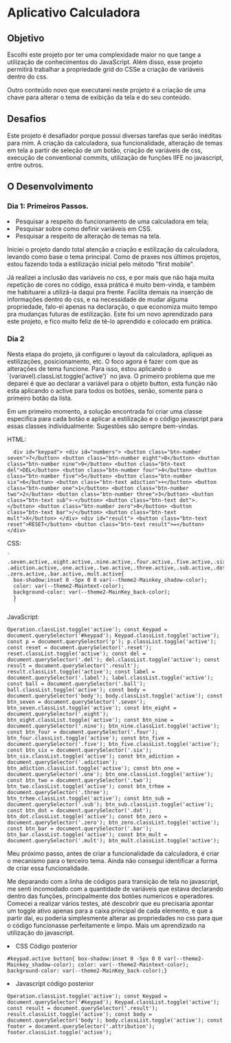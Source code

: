 <h1> Aplicativo Calculadora</h1>

<h2> Objetivo</h2>

<p> Escolhi este projeto por ter uma complexidade maior no que tange a utilização de conhecimentos do JavaScript. Além disso, esse projeto permitirá trabalhar a propriedade grid do CSSe a criação de variáveis dentro do css.</p>

<p> Outro conteúdo novo que executarei neste projeto é a criação de uma chave para alterar o tema de exibição da tela e do seu conteúdo.</p>

<h2> Desafios</h2>

<p> Este projeto é desafiador porque possui diversas tarefas que serão inéditas para mim. A criação da calculadora, sua funcionalidade, alteração de temas em tela a partir de seleção de um botão, criação de variáveis de css, execução de conventional commits, utilização de funções IIFE no javascript, entre outros.</p>

<h2>O Desenvolvimento</h2>

<h3> Dia 1: Primeiros Passos.</h3>

  <li> Pesquisar a respeito do funcionamento de uma calculadora em tela;</li>
  <li> Pesquisar sobre como definir variáveis em CSS.</li>
  <li> Pesquisar a respeito de alteração de temas na tela.</li>
  <p></p>

<p> Iniciei o projeto dando total atenção a criação e estilização da calculadora, levando como base o tema principal. Como de praxes nos últimos projetos, estou fazendo toda a estilização inicial pelo método "first mobile".</p> 
<p> Já realizei a inclusão das variáveis no css, e por mais que não haja muita repetição de cores no código, essa prática é muito bem-vinda, e também me habituarei a utilizá-la daqui pra frente. Facilita demais na inserção de informações dentro do css, e na necessidade de mudar alguma propriedade, falo-ei apenas na declaração, o que economiza muito  tempo pra mudanças futuras de estilização. Este foi um novo aprendizado para este projeto, e fico muito feliz de tê-lo aprendido e colocado em prática.</p>

<h3> Dia 2</h3>

<p> Nesta etapa do projeto, já configurei o layout da calculadora, apliquei as estilizações, posicionamento, etc. O foco agora é fazer com que as alterações de tema funcione. Para isso, estou aplicando o `(variavel).classList.toggle('active')` no java. O primeiro problema que me deparei é que ao declarar a variável para o objeto button, esta função não esta aplicando o active para todos os botões, senão, somente para o primeiro botão da lista.</p>

<p> Em um primeiro momento, a solução encontrada foi criar uma classe especifica para cada botão e aplicar a estilização e o código javascript para essas classes individualmente: Sugestões são sempre bem-vindas.</p>

<p> HTML:</p>

`  
div id="keypad">
          <div id="numbers">
            <button class="btn-number seven">7</button>
            <button class="btn-number eight">8</button>
            <button class="btn-number nine">9</button>
            <button class="btn-text del">DEL</button>
            <button class="btn-number four">4</button>
            <button class="btn-number five">5</button>
            <button class="btn-number six">6</button>
            <button class="btn-text adiction">+</button>
            <button class="btn-number one">1</button>
            <button class="btn-number two">2</button>
            <button class="btn-number three">3</button>
            <button class="btn-text sub">-</button>
            <button class="btn-text dot">.</button>
            <button class="btn-number zero">0</button>
            <button class="btn-text bar">/</button>
            <button class="btn-text mult">X</button>
          </div>
          <div id="result">
            <button class="btn-text reset">RESET</button>
            <button class="btn-text result">=</button>
         </div>
        `

<p> CSS:</p>

    `
    .seven.active,.eight.active,.nine.active,.four.active,.five.active,.six.active,
    .adiction.active,.one.active,.two.active,.three.active,.sub.active,.dot.active,
    .zero.active,.bar.active,.mult.active{
      box-shadow:inset 0 -5px 0 0 var(--theme2-Mainkey_shadow-color);
      color: var(--theme2-Maintext-color);
      background-color: var(--theme2-MainKey_back-color);
      }
      `

<p> JavaScript:</p>

`
Operation.classList.toggle('active');
const Keypad = document.querySelector('#keypad');
Keypad.classList.toggle('active');
const p = document.querySelector('p');
p.classList.toggle('active');
const reset = document.querySelector('.reset');
reset.classList.toggle('active');
const del = document.querySelector('.del');
del.classList.toggle('active');
const result = document.querySelector('.result');
result.classList.toggle('active');
const label = document.querySelector('.label');
label.classList.toggle('active');
const ball = document.querySelector('.ball');
ball.classList.toggle('active');
const body = document.querySelector('body');
body.classList.toggle('active');
const btn_seven = document.querySelector('.seven');
btn_seven.classList.toggle('active');
const btn_eight = document.querySelector('.eight');
btn_eight.classList.toggle('active');
const btn_nine = document.querySelector('.nine');
btn_nine.classList.toggle('active');
const btn_four = document.querySelector('.four');
btn_four.classList.toggle('active');
const btn_five = document.querySelector('.five');
btn_five.classList.toggle('active');
const btn_six = document.querySelector('.six');
btn_six.classList.toggle('active');
const btn_adiction = document.querySelector('.adiction');
btn_adiction.classList.toggle('active');
const btn_one = document.querySelector('.one');
btn_one.classList.toggle('active');
const btn_two = document.querySelector('.two');
btn_two.classList.toggle('active');
const btn_trhee = document.querySelector('.three');
btn_trhee.classList.toggle('active');
const btn_sub = document.querySelector('.sub');
btn_sub.classList.toggle('active');
const btn_dot = document.querySelector('.dot');
btn_dot.classList.toggle('active');
const btn_zero = document.querySelector('.zero');
btn_zero.classList.toggle('active');
const btn_bar = document.querySelector('.bar');
btn_bar.classList.toggle('active');
const btn_mult = document.querySelector('.mult');
btn_mult.classList.toggle('active'); 
`

<p> Meu próximo passo, antes de criar a funcionalidade da calculadora, é criar o mecanismo para o terceiro tema. Ainda não consegui identificar a forma de criar essa funcionalidade.</p>

<p> Me deparando com a linha de códigos para transição de tela no javascript, me senti incomodado com a quantidade de variáveis que estava declarando dentro das funções, principalmente dos botões numericos e operadores. Comecei a realizar vários testes, até descobrir que eu precisaria apontar um toggle ativo apenas para a caixa principal de cada elemento, e que a partir daí, eu poderia simplesmente alterar as propriedades no css para que o código funcionasse perfeitamente e limpo. Mais um aprendizado na utilização do javascript.</p>

  <li> CSS Código posterior</li>

`
#keypad.active button{
      box-shadow:inset 0 -5px 0 0 var(--theme2-Mainkey_shadow-color);
      color: var(--theme2-Maintext-color);
      background-color: var(--theme2-MainKey_back-color);}
      `

  <li> Javascript código posterior</li>

`
Operation.classList.toggle('active');
  const Keypad = document.querySelector('#keypad');
    Keypad.classList.toggle('active');
  const result = document.querySelector('.result');
    result.classList.toggle('active');
  const body = document.querySelector('body');
    body.classList.toggle('active');
  const footer = document.querySelector('.attribution');
    footer.classList.toggle('active');
    `

